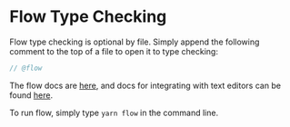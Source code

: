 # Flow Type Checking

Flow type checking is optional by file. Simply append the following comment to the top of a file to open it to type checking:

```js
// @flow
```

The flow docs are [here](https://flow.org/en/docs/), and docs for integrating with text editors can be found [here](https://flow.org/en/docs/editors/).

To run flow, simply type `yarn flow` in the command line.
